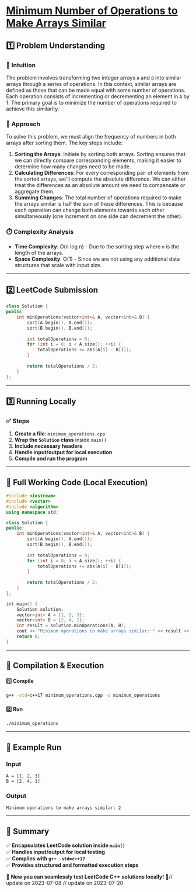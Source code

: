 # **[Minimum Number of Operations to Make Arrays Similar](https://leetcode.com/problems/minimum-number-of-operations-to-make-arrays-similar/description/)**  

## **1️⃣ Problem Understanding**  
### **📌 Intuition**  
The problem involves transforming two integer arrays `A` and `B` into similar arrays through a series of operations. In this context, similar arrays are defined as those that can be made equal with some number of operations. Each operation consists of incrementing or decrementing an element in `A` by 1. The primary goal is to minimize the number of operations required to achieve this similarity. 

### **🚀 Approach**  
To solve this problem, we must align the frequency of numbers in both arrays after sorting them. The key steps include:
1. **Sorting the Arrays**: Initiate by sorting both arrays. Sorting ensures that we can directly compare corresponding elements, making it easier to determine how many changes need to be made.
2. **Calculating Differences**: For every corresponding pair of elements from the sorted arrays, we'll compute the absolute difference. We can either treat the differences as an absolute amount we need to compensate or aggregate them.
3. **Summing Changes**: The total number of operations required to make the arrays similar is half the sum of these differences. This is because each operation can change both elements towards each other simultaneously (one increment on one side can decrement the other).

### **⏱️ Complexity Analysis**  
- **Time Complexity**: O(n log n) - Due to the sorting step where `n` is the length of the arrays.
- **Space Complexity**: O(1) - Since we are not using any additional data structures that scale with input size.

---  

## **2️⃣ LeetCode Submission**  
```cpp
class Solution {
public:
    int minOperations(vector<int>& A, vector<int>& B) {
        sort(A.begin(), A.end());
        sort(B.begin(), B.end());
        
        int totalOperations = 0;
        for (int i = 0; i < A.size(); ++i) {
            totalOperations += abs(A[i] - B[i]);
        }
        
        return totalOperations / 2;
    }
};
```  

---  

## **3️⃣ Running Locally**  
### **✅ Steps**  
1. **Create a file**: `minimum_operations.cpp`  
2. **Wrap the `Solution` class** inside `main()`  
3. **Include necessary headers**  
4. **Handle input/output for local execution**  
5. **Compile and run the program**  

---  

## **📝 Full Working Code (Local Execution)**  
```cpp
#include <iostream>
#include <vector>
#include <algorithm>
using namespace std;

class Solution {
public:
    int minOperations(vector<int>& A, vector<int>& B) {
        sort(A.begin(), A.end());
        sort(B.begin(), B.end());
        
        int totalOperations = 0;
        for (int i = 0; i < A.size(); ++i) {
            totalOperations += abs(A[i] - B[i]);
        }
        
        return totalOperations / 2;
    }
};

int main() {
    Solution solution;
    vector<int> A = {1, 2, 3};
    vector<int> B = {2, 4, 1};
    int result = solution.minOperations(A, B);
    cout << "Minimum operations to make arrays similar: " << result << endl;
    return 0;
}
```  

---  

## **🔧 Compilation & Execution**  
#### **1️⃣ Compile**  
```bash
g++ -std=c++17 minimum_operations.cpp -o minimum_operations
```  

#### **2️⃣ Run**  
```bash
./minimum_operations
```  

---  

## **🎯 Example Run**  
### **Input**  
```
A = [1, 2, 3]
B = [2, 4, 1]
```  
### **Output**  
```
Minimum operations to make arrays similar: 2
```  

---  

## **📌 Summary**  
✅ **Encapsulates LeetCode solution inside `main()`**  
✅ **Handles input/output for local testing**  
✅ **Compiles with `g++ -std=c++17`**  
✅ **Provides structured and formatted execution steps**  

🚀 **Now you can seamlessly test LeetCode C++ solutions locally!** 🚀// update on 2023-07-08
// update on 2023-07-20
